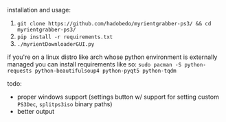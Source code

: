 installation and usage:
1. `git clone https://github.com/hadobedo/myrientgrabber-ps3/ && cd myrientgrabber-ps3/`
2. `pip install -r requirements.txt`
3. `./myrientDownloaderGUI.py`

if you're on a linux distro like arch whose python environment is externally managed you can install requirements like so:
`sudo pacman -S python-requests python-beautifulsoup4 python-pyqt5 python-tqdm`

todo:
- proper windows support (settings button w/ support for setting custom `PS3Dec`, `splitps3iso` binary paths)
- better output
